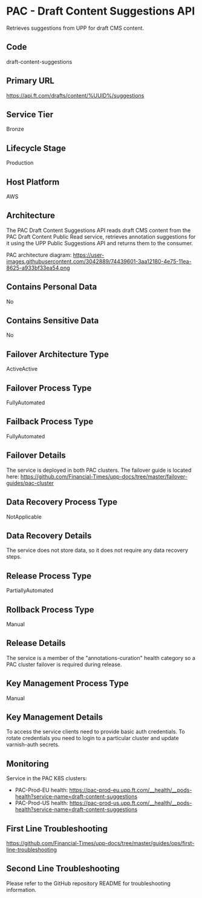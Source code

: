 <!--
    Written in the format prescribed by https://github.com/Financial-Times/runbook.md.
    Any future edits should abide by this format.
-->
# PAC - Draft Content Suggestions API

Retrieves suggestions from UPP for draft CMS content.

## Code

draft-content-suggestions

## Primary URL

https://api.ft.com/drafts/content/%UUID%/suggestions

## Service Tier

Bronze

## Lifecycle Stage

Production

## Host Platform

AWS

## Architecture

The PAC Draft Content Suggestions API reads draft CMS content from the PAC Draft Content Public Read service, retrieves annotation suggestions for it using the UPP Public Suggestions API and returns them to the consumer.

PAC architecture diagram: <https://user-images.githubusercontent.com/3042889/74439601-3aa12180-4e75-11ea-8625-a933bf33ea54.png>

## Contains Personal Data

No

## Contains Sensitive Data

No

<!-- Placeholder - remove HTML comment markers to activate
## Can Download Personal Data
Choose Yes or No

...or delete this placeholder if not applicable to this system
-->

<!-- Placeholder - remove HTML comment markers to activate
## Can Contact Individuals
Choose Yes or No

...or delete this placeholder if not applicable to this system
-->

## Failover Architecture Type

ActiveActive

## Failover Process Type

FullyAutomated

## Failback Process Type

FullyAutomated

## Failover Details

The service is deployed in both PAC clusters. The failover guide is located here:
<https://github.com/Financial-Times/upp-docs/tree/master/failover-guides/pac-cluster>

## Data Recovery Process Type

NotApplicable

## Data Recovery Details

The service does not store data, so it does not require any data recovery steps.

## Release Process Type

PartiallyAutomated

## Rollback Process Type

Manual

## Release Details

The service is a member of the "annotations-curation" health category so a PAC cluster failover is required during release.

<!-- Placeholder - remove HTML comment markers to activate
## Heroku Pipeline Name
Enter descriptive text satisfying the following:
This is the name of the Heroku pipeline for this system. If you don't have a pipeline, this is the name of the app in Heroku. A pipeline is a group of Heroku apps that share the same codebase where each app in a pipeline represents the different stages in a continuous delivery workflow, i.e. staging, production.

...or delete this placeholder if not applicable to this system
-->

## Key Management Process Type

Manual

## Key Management Details

To access the service clients need to provide basic auth credentials.
To rotate credentials you need to login to a particular cluster and update varnish-auth secrets.

## Monitoring

Service in the PAC K8S clusters:

*   PAC-Prod-EU health: <https://pac-prod-eu.upp.ft.com/__health/__pods-health?service-name=draft-content-suggestions>
*   PAC-Prod-US health: <https://pac-prod-us.upp.ft.com/__health/__pods-health?service-name=draft-content-suggestions>

## First Line Troubleshooting

<https://github.com/Financial-Times/upp-docs/tree/master/guides/ops/first-line-troubleshooting>

## Second Line Troubleshooting

Please refer to the GitHub repository README for troubleshooting information.